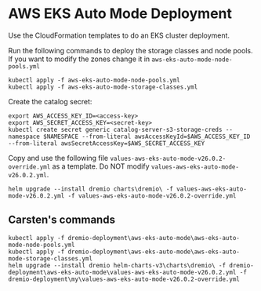 # AWS EKS Auto Mode Deployment

Use the CloudFormation templates to do an EKS cluster deployment.

Run the following commands to deploy the storage classes and node pools. If you want to modify the zones change it in `aws-eks-auto-mode-node-pools.yml`
```
kubectl apply -f aws-eks-auto-mode-node-pools.yml
kubectl apply -f aws-eks-auto-mode-storage-classes.yml
```

Create the catalog secret:
```
export AWS_ACCESS_KEY_ID=<access-key> 
export AWS_SECRET_ACCESS_KEY=<secret-key> 
kubectl create secret generic catalog-server-s3-storage-creds --namespace $NAMESPACE --from-literal awsAccessKeyId=$AWS_ACCESS_KEY_ID --from-literal awsSecretAccessKey=$AWS_SECRET_ACCESS_KEY
```

Copy and use the following file `values-aws-eks-auto-mode-v26.0.2-override.yml` as a template. Do NOT modify `values-aws-eks-auto-mode-v26.0.2.yml`.
```
helm upgrade --install dremio charts\dremio\ -f values-aws-eks-auto-mode-v26.0.2.yml -f values-aws-eks-auto-mode-v26.0.2-override.yml
```


## Carsten's commands
```
kubectl apply -f dremio-deployment\aws-eks-auto-mode\aws-eks-auto-mode-node-pools.yml
kubectl apply -f dremio-deployment\aws-eks-auto-mode\aws-eks-auto-mode-storage-classes.yml
helm upgrade --install dremio helm-charts-v3\charts\dremio\ -f dremio-deployment\aws-eks-auto-mode\values-aws-eks-auto-mode-v26.0.2.yml -f dremio-deployment\my\values-aws-eks-auto-mode-v26.0.2-override.yml
```